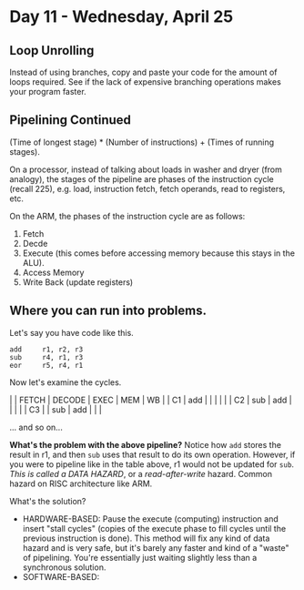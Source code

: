 # Day 11 - Wednesday, April 25

## Loop Unrolling
Instead of using branches, copy and paste your code for the amount of loops required. See if the lack of expensive branching operations makes your program faster.

## Pipelining Continued
(Time of longest stage) * (Number of instructions) + (Times of running stages).

On a processor, instead of talking about loads in washer and dryer (from analogy), the stages of the pipeline are phases of the instruction cycle (recall 225), e.g. load, instruction fetch, fetch operands, read to registers, etc.

On the ARM, the phases of the instruction cycle are as follows:
1. Fetch
2. Decde
3. Execute (this comes before accessing memory because this stays in the ALU).
4. Access Memory
5. Write Back (update registers)

## Where you can run into problems.

Let's say you have code like this.

```assembly
add     r1, r2, r3
sub     r4, r1, r3
eor     r5, r4, r1
```

Now let's examine the cycles.

|    | FETCH | DECODE | EXEC | MEM | WB |
| C1 | add   |        |      |     |    |
| C2 | sub   | add    |      |     |    |
| C3 |       | sub    | add  |     |    |

... and so on...

**What's the problem with the above pipeline?**
Notice how `add` stores the result in r1, and then `sub` uses that result to do its own operation. However, if you were to pipeline like in the table above, r1 would not be updated for `sub`. *This is called a DATA HAZARD*, or a *read-after-write* hazard. Common hazard on RISC architecture like ARM.

What's the solution?
- HARDWARE-BASED: Pause the execute (computing) instruction and insert "stall cycles" (copies of the execute phase to fill cycles until the previous instruction is done). This method will fix any kind of data hazard and is very safe, but it's barely any faster and kind of a "waste" of pipelining. You're essentially just waiting slightly less than a synchronous solution.
- SOFTWARE-BASED: 
